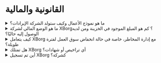 # القانونية والمالية

<details>

<summary>ما هو نموذج الأعمال وكيف ستولد الشركة الإيرادات؟</summary>

يمكن وصف إيرادات البروتوكول على النحو التالي:

#### شبكة التطبيق

* تذاكر المواسم واشتراكات الحساب (للمستخدمين)
* اشتراكات الحساب (للشركات)
* مبيعات العناصر الجمعية الأساسية
* رسوم منصة الإطلاق

#### مجتمعات الألعاب اللامركزية

* حصة مملوكة في مجتمعات الألعاب اللامركزية
* رسوم العرض الأولي للفريق
* رسوم تجزئة أرباح اللاعبين
* رسوم واجهة برمجة التطبيقات للأوراق المالية
* رسوم PGC
* رسوم المتسلسل

#### إدارة أصول اللعبة GameFi DAO

* استثمارات مباشرة في ألعاب الويب3
* رعاية فرق الرياضات الإلكترونية
* رعاية البطولات

</details>

<details>

<summary>ما هو الوضع المالي لشركة XBorg؟ كم هو المبلغ الموجود في الخزينة ومن لديه الوصول إليه حاليًا؟</summary>

باستثناء جولة البذور الجارية، تحتفظ XBorg حاليًا بمبلغ 800,000 دولار في خزينتها. نظرًا لمعدل الاحتراق الشهري الإجمالي البالغ 40,000 دولار، فإن هذا يعادل فترة تشغيل تبلغ حوالي 20 شهرًا، حتى لو لم يتم تحقيق أرباح إضافية خلال هذه الفترة. أما بالنسبة لإدارة الخزينة، فإن الأموال محفوظة بأمان في عدة محافظ Gnosis (محافظ توقيع متعدد). يتم التحكم في الوصول إلى هذه الأموال بشكل صارم ويتم إدارتها حاليًا بواسطة لويس (الرئيس التنفيذي لشركة XBorg) وأمين الصندوق في SwissBorg، جنبًا إلى جنب مع مسؤول إضافي في SwissBorg.

</details>

<details>

<summary>كيف يتعامل XBorg مع إدارة المخاطر، خاصة في حالة انخفاض سوق العمل لفترة طويلة؟</summary>

إدارة المخاطر هي جانب حاسم في عملياتنا في XBorg. نعتمد نموذج تشغيلي مرن يسمح لنا بالحفاظ على معدل احتراق شهري منخفض نسبيًا قدره 40,000 دولار، والذي يغطي تعويضات فريقنا المكون من 12 عضوًا بدوام كامل. من خلال الحفاظ على متوسط راتب يبلغ حوالي 3,300 دولار شهريًا لكل موظف، نضمن جذب واحتفاظ بالمواهب عالية الجودة مع الحفاظ على تكاليفنا قابلة للإدارة.

في حالة انخفاض سوق العمل لفترة طويلة، توفر لنا استراتيجيتنا المالية الحالية فترة تشغيل كافية لمواصلة تنفيذ خطتنا الاستراتيجية دون الحاجة الملحة للحصول على أموال إضافية.

</details>

<details>

<summary>هل تمتلك XBorg أي تراخيص أو شهادات؟</summary>

حاليًا، لا تحمل XBorg أي تراخيص أو شهادات محددة. ومع ذلك، قمنا ببدء عملية التقديم للحصول على ترخيص VARA.

</details>

<details>

<summary>أين تم تسجيل XBorg كشركة؟</summary>

تم تسجيل XBorg رسميًا بصفتها XBorg DMCC في دبي، ضمن مركز دبي للسلع المتعددة (DMCC).

</details>